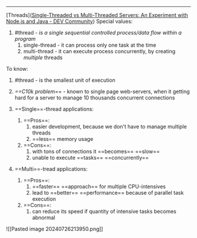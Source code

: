 ***
[Threads]([Single-Threaded vs Multi-Threaded Servers: An Experiment with Node.js and Java - DEV Community](https://dev.to/michinoins/single-threaded-vs-multi-threaded-servers-an-experiment-with-nodejs-and-java-3183#:~:text=A%20multi-threaded%20server%20can,one%20task%20at%20a%20time))
Special values:
1. #thread - *is a single sequential controlled process/data flow within a program*
	1. single-thread - it can process only one task at the time   
	2. multi-thread - it can execute process concurrently, by creating *multiple* threads

To know:
1. #thread - is the smallest unit of execution 

2. *==C10k problem==* - known to single page web-servers, when it getting hard for a server to manage 10 thousands concurrent connections  

3. ==Single==-thread applications:
	1. ==Pros==: 
		1. easier development, because we don't have to manage multiple threads
		2. ==less== memory usage 
	2. ==Cons==: 
		1. with tons of connections it ==becomes== ==slow==
		2. unable to execute ==tasks== ==concurrently== 

4. ==Multi==-tread applications:
	1. ==Pros==: 
		1. ==faster== ==approach== for multiple CPU-intensives
		2. lead to ==better== ==performance== because of parallel task execution
	2. ==Cons==:
		1. can reduce its speed if quantity of intensive tasks becomes abnormal 

![[Pasted image 20240726213950.png]]